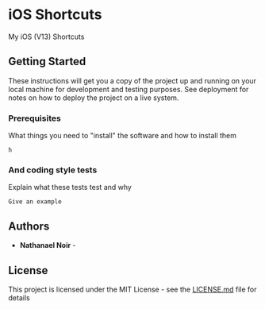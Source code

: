 # iOS Shortcuts

My iOS (V13) Shortcuts

## Getting Started

These instructions will get you a copy of the project up and running on your local machine for development and testing purposes. See deployment for notes on how to deploy the project on a live system.

### Prerequisites

What things you need to "install" the software and how to install them

```
h
```



### And coding style tests

Explain what these tests test and why

```
Give an example
```





## Authors

* **Nathanael Noir** - 

## License

This project is licensed under the MIT License - see the [LICENSE.md](LICENSE.md) file for details



